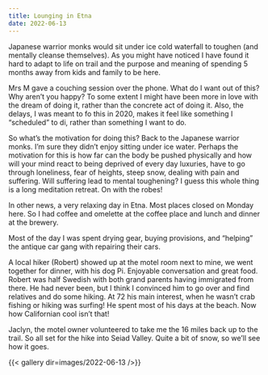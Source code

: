 ```yaml
---
title: Lounging in Etna
date: 2022-06-13
---
```


Japanese warrior monks would sit under ice cold waterfall to toughen (and mentally cleanse themselves). As you might have noticed I have found it hard to adapt to life on trail and the purpose and meaning of spending 5 months away from kids and family to be here.

Mrs M gave a couching session over the phone. What do I want out of this? Why aren’t you happy? To some extent I might have been more in love with the dream of doing it, rather than the concrete act of doing it. Also, the delays, I was meant to fo this in 2020, makes it feel like something I “scheduled” to di, rather than something I want to do. 

So what’s the motivation for doing this? Back to the Japanese warrior monks. I’m sure they didn’t enjoy sitting under ice water. Perhaps the motivation for this is how far can the body be pushed physically and how will your mind react to being deprived of every day luxuries, have to go through loneliness, fear of heights, steep snow, dealing with pain and suffering. Will suffering lead to mental toughening? I guess this whole thing is a long meditation retreat. On with the robes!

In other news, a very relaxing day in Etna. Most places closed on Monday here. So I had coffee and omelette at the coffee place and lunch and dinner at the brewery. 

Most of the day I was spent drying gear, buying provisions, and “helping” the antique car gang with repairing their cars. 

A local hiker (Robert) showed up at the motel room next to mine, we went together for dinner, with his dog Pi. Enjoyable conversation and great food. Robert was half Swedish with both grand parents having immigrated from there. He had never been, but I think I convinced him to go over and find relatives and do some hiking. 
At 72 his main interest, when he wasn’t crab fishing or hiking was surfing! He spent most of his days at the beach. Now how Californian cool isn’t that!

Jaclyn, the motel owner volunteered to take me the 16 miles back up to the trail. So all set for the hike into Seiad Valley. Quite a bit of snow, so we’ll see how it goes. 

{{< gallery dir=images/2022-06-13 />}}
